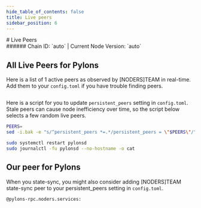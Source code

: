 ```yaml
---
hide_table_of_contents: false
title: Live peers
sidebar_position: 6
---
```


<div class="h1-with-icon icon-pylons">
# Live Peers
</div>
###### Chain ID: `auto` | Current Node Version: `auto`

## All Live Peers for Pylons
Here is a list of 1 active peers as observed by [NODERS]TEAM in real-time. Add them to your `config.toml` if you have trouble finding peers.

```bash

```

Here is a script for you to update `persistent_peers` setting in `config.toml`. Stale peers can cause node inefficiency over time, so the script below selects a few random live peers.

```bash
PEERS=
sed -i.bak -e "s/^persistent_peers *=.*/persistent_peers = \"$PEERS\"/" ~/.pylonsd/config/config.toml

sudo systemctl restart pylonsd
sudo journalctl -fu pylonsd --no-hostname -o cat
```

## Our peer for Pylons
When you state-sync, you might also consider adding [NODERS]TEAM state-sync peer to your persistent_peers setting in `config.toml`.

```bash
@pylons-rpc.noders.services:
```
